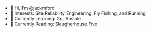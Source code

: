 - 👋 Hi, I’m @jackmford
- 👀 Interests: Site Reliability Engineering, Fly Fishing, and Running
- 🌱 Currently Learning: Go, Ansible
- 📗 Currently Reading: [Slaugherhouse Five](https://www.goodreads.com/book/show/4981.Slaughterhouse_Five)

<!---
jackmford/jackmford is a ✨ special ✨ repository because its `README.md` (this file) appears on your GitHub profile.
You can click the Preview link to take a look at your changes.
--->
